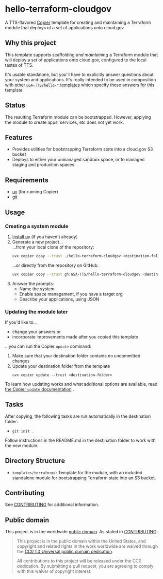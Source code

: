 # hello-terraform-cloudgov
A TTS-flavored [Copier](https://copier.readthedocs.io/) template for creating and maintaining a Terraform module that deploys of a set of applications onto cloud.gov

## Why this project

This template supports scaffolding *and maintaining* a Terraform module that will deploy a set of applications onto cloud.gov, configured to the local tastes of TTS.

It's usable standalone, but you'll have to explicitly answer questions about your system and applications. It's really intended to be used in composition with [other `GSA-TTS/hello-*` templates](https://github.com/orgs/GSA-TTS/repositories?type=all&q=hello-) which specify those answers for this template.

## Status

The resulting Terraform module can be bootstrapped. However, applying the module to create apps, services, etc does not yet work.

## Features
- Provides utilities for bootstrapping Terraform state into a cloud.gov S3 bucket
- Deploys to either your unmanaged sandbox space, or to managed staging and production spaces

## Requirements
- [uv](https://docs.astral.sh/uv/getting-started/installation/) (for running Copier)
- [git](https://git-scm.com/)

## Usage

### Creating a system module
1. [Install uv](https://docs.astral.sh/uv/getting-started/installation/) (if you haven't already)
2. Generate a new project...\
  ...from your local clone of the repository:
   ```sh
   uvx copier copy --trust ./hello-terraform-cloudgov <destination-folder>
   ```
   ...or directly from the repository on GitHub:
   ```sh
   uvx copier copy --trust gh:GSA-TTS/hello-terraform-cloudgov <destination-folder>
   ```
3. Answer the prompts:
   - Name the system
   - Enable space management, if you have a target org
   - Describe your applications, using JSON

### Updating the module later

If you'd like to...

- change your answers or 
- incorporate improvements made after you copied this template

...you can run the Copier `update` command: 

1. Make sure that your destination folder contains no uncommitted changes 
2. Update your destination folder from the template
    ```
    uvx copier update --trust <destination-folder>
    ```

To learn how updating works and what additional options are available, read [the Copier `update` documentation](https://copier.readthedocs.io/en/stable/updating/) .

## Tasks
After copying, the following tasks are run automatically in the destination folder:
- `git init .`

Follow instructions in the README.md in the destination folder to work with the new module.

## Directory Structure
- `templates/terraform/`: Template for the module, with an included standalone module for bootstrapping Terraform state into an S3 bucket.

## Contributing

See [CONTRIBUTING](CONTRIBUTING.md) for additional information.

## Public domain

This project is in the worldwide [public domain](LICENSE.md). As stated in [CONTRIBUTING](CONTRIBUTING.md):

> This project is in the public domain within the United States, and copyright and related rights in the work worldwide are waived through the [CC0 1.0 Universal public domain dedication](https://creativecommons.org/publicdomain/zero/1.0/).
>
> All contributions to this project will be released under the CC0 dedication. By submitting a pull request, you are agreeing to comply with this waiver of copyright interest.
